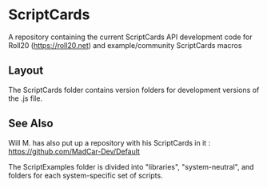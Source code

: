 # ScriptCards
A repository containing the current ScriptCards API development code for Roll20 (https://roll20.net) and example/community ScriptCards macros

## Layout
The ScriptCards folder contains version folders for development versions of the .js file.

## See Also

Will M. has also put up a repository with his ScriptCards in it : https://github.com/MadCar-Dev/Default

The ScriptExamples folder is divided into "libraries", "system-neutral", and folders for each system-specific set of scripts.
